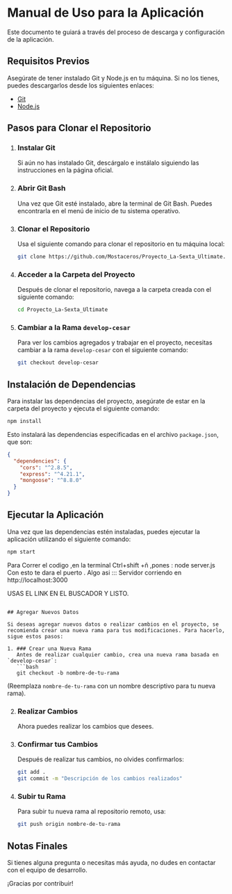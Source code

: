 # Manual de Uso para la Aplicación

Este documento te guiará a través del proceso de descarga y configuración de la aplicación.

## Requisitos Previos

Asegúrate de tener instalado Git y Node.js en tu máquina. Si no los tienes, puedes descargarlos desde los siguientes enlaces:
- [Git](https://git-scm.com/downloads)
- [Node.js](https://nodejs.org/)

## Pasos para Clonar el Repositorio

1. ### Instalar Git
   Si aún no has instalado Git, descárgalo e instálalo siguiendo las instrucciones en la página oficial.

2. ### Abrir Git Bash
   Una vez que Git esté instalado, abre la terminal de Git Bash. Puedes encontrarla en el menú de inicio de tu sistema operativo.

3. ### Clonar el Repositorio
   Usa el siguiente comando para clonar el repositorio en tu máquina local:
   ```bash
   git clone https://github.com/Mostaceros/Proyecto_La-Sexta_Ultimate.git
   ```

4. ### Acceder a la Carpeta del Proyecto
   Después de clonar el repositorio, navega a la carpeta creada con el siguiente comando:
   ```bash
   cd Proyecto_La-Sexta_Ultimate
   ```

5. ### Cambiar a la Rama `develop-cesar`
   Para ver los cambios agregados y trabajar en el proyecto, necesitas cambiar a la rama `develop-cesar` con el siguiente comando:
   ```bash
   git checkout develop-cesar
   ```

## Instalación de Dependencias

Para instalar las dependencias del proyecto, asegúrate de estar en la carpeta del proyecto y ejecuta el siguiente comando:
```bash
npm install
```
Esto instalará las dependencias especificadas en el archivo `package.json`, que son:
```json
{
  "dependencies": {
    "cors": "^2.8.5",
    "express": "^4.21.1",
    "mongoose": "^8.8.0"
  }
}
```

## Ejecutar la Aplicación

Una vez que las dependencias estén instaladas, puedes ejecutar la aplicación utilizando el siguiente comando:
```bash
npm start
```

Para Correr el codigo ,en la terminal Ctrl+shift +ñ ,pones :
node server.js Con esto te dara el puerto .
Algo asi :::
Servidor corriendo en http://localhost:3000

USAS EL LINK EN EL BUSCADOR Y LISTO.
```

## Agregar Nuevos Datos

Si deseas agregar nuevos datos o realizar cambios en el proyecto, se recomienda crear una nueva rama para tus modificaciones. Para hacerlo, sigue estos pasos:

1. ### Crear una Nueva Rama
   Antes de realizar cualquier cambio, crea una nueva rama basada en `develop-cesar`:
   ```bash
   git checkout -b nombre-de-tu-rama
   ```
   (Reemplaza `nombre-de-tu-rama` con un nombre descriptivo para tu nueva rama).

2. ### Realizar Cambios
   Ahora puedes realizar los cambios que desees.

3. ### Confirmar tus Cambios
   Después de realizar tus cambios, no olvides confirmarlos:
   ```bash
   git add .
   git commit -m "Descripción de los cambios realizados"
   ```

4. ### Subir tu Rama
   Para subir tu nueva rama al repositorio remoto, usa:
   ```bash
   git push origin nombre-de-tu-rama
   ```

## Notas Finales

Si tienes alguna pregunta o necesitas más ayuda, no dudes en contactar con el equipo de desarrollo.

¡Gracias por contribuir!